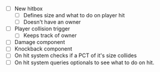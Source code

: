 - [ ] New hitbox
	- [ ] Defines size and what to do on player hit
	- [ ] Doesn't have an owner
- [ ] Player collision trigger
	- [ ] Keeps track of owner
- [ ] Damage component
- [ ] Knockback component
- [ ] On hit system checks if a PCT of it's size collides
- [ ] On hit system queries optionals to see what to do on hit.